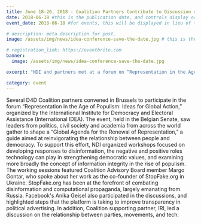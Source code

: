 ```yaml
---
title: June 18-20, 2018 - Coalition Partners Contribute to Discussion on Tech's Role in the Rise of Populism
date: 2018-06-18 #this is the publication date, and controls display order.
event_date: 2018-06-18 #for events, this will be displayed in lieu of the post date.

# description: meta description for post.
image: /assets/img/news/idea-conference-save-the-date.jpg # this is the "thumbnail" image used for teaser and social media contexts throughout the site.

# registration_link: https://eventbrite.com
banner:
  image: /assets/img/news/idea-conference-save-the-date.jpg

excerpt: "NDI and partners met at a forum on “Representation in the Age of Populism? Ideas for Global Action,” sponsored by the International Institute for Democracy and Electoral Assistance (International IDEA) at the Belgian Senate from June 18-20."

category: event
---
```

Several D4D Coalition partners convened in Brussels to participate in the forum “Representation in the Age of Populism: Ideas for Global Action,” organized by the International Institute for Democracy and Electoral Assistance (International IDEA).  The event, held in the Belgian Senate, saw leaders from politics, civil society and academia from across the world gather to shape a “Global Agenda for the Renewal of Representation,” a guide aimed at reinvigorating the relationship between people and democracy.  To support this effort, NDI organized workshops focused on developing responses to disinformation, the negative and positive roles technology can play in strengthening democratic values, and examining more broadly the concept of information integrity in the rise of populism. The working sessions featured Coalition Advisory Board member Margo Gontar, who spoke about her work as the co-founder of StopFake.org in Ukraine. StopFake.org has been at the forefront of combating disinformation and computational propaganda, largely emanating from Russia. Facebook's Anika Geisel also participated in the discussions, and highlighted steps that the platform is taking to improve transparency in political advertising. In addition, Coalition supporting partner, IRI, led a discussion on the relationship between parties, movements, and tech. 
